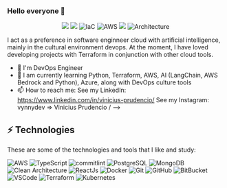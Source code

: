 ### Hello everyone 👋

<p align="center">

  <img src="https://img.shields.io/badge/-Python-2a577e?style=flat-square&logo=python&logoColor=white" />

  <img src="https://img.shields.io/badge/-AWS Bedrock-263d60?style=flat-square&logo=amazonBedrock&logoColor=white" />
  
  <img alt="IaC" src="https://img.shields.io/badge/-Terraform-7b42bc?style=flat-square&logo=terraform&logoColor=white" />
  
  <img alt="AWS" src="https://img.shields.io/badge/AWS-f90?style=flat-square&logo=amazon&logoColor=white" />
  
  <img src="https://img.shields.io/badge/-TypeScript-007ACC?style=flat-square&logo=typescript&logoColor=white" />

  <img alt="Architecture" src="https://img.shields.io/badge/Architecture-Clean%20Architecture-lightgrey" />
  
</p>

I act as a preference in software enginneer cloud with artificial intelligence, mainly in the cultural environment devops. At the moment, I have loved developing projects with Terraform in conjunction with other cloud tools.

- :office: I'm DevOps Engineer 
- 🌱 I am currently learning Python, Terraform, AWS, AI (LangChain, AWS Bedrock and Python), Azure, along with DevOps culture tools
- 📫 How to reach me: 
  See my LinkedIn: https://www.linkedin.com/in/vinicius-prudencio/
  See my Instagram: vynnydev => Vinicius Prudencio /
-->

## ⚡ Technologies

These are some of the technologies and tools that I like and study:

![AWS](https://img.shields.io/badge/-AWS-ff9f1c?style=flat-square&logo=aws&logoColor=white)
![TypeScript](https://img.shields.io/badge/-TypeScript-007ACC?style=flat-square&logo=typescript&logoColor=white)
![commitlint](https://img.shields.io/badge/-commitlint-black?style=flat-square&logo=commitlint&logoColor=white)
![PostgreSQL](https://img.shields.io/badge/-PostgreSQL-blue?style=flat-square&logo=postgresql)
![MongoDB](https://img.shields.io/badge/-MongoDB-1a936f?style=flat-square&logo=mongodb&logoColor=white)
![Clean Architecture](https://img.shields.io/badge/-Clean%20Architecture-06d6a0?style=flat-square&logo=Clean-Architecture&logoColor=white)
![ReactJs](https://img.shields.io/badge/-ReactJS-7209b7?style=flat-square&logo=react&logoColor=white)
![Docker](https://img.shields.io/badge/-Docker-f8f4f2?style=flat-square&logo=docker&logoColor=docker)
![Git](https://img.shields.io/badge/-Git-black?style=flat-square&logo=git)
![GitHub](https://img.shields.io/badge/-GitHub-181717?style=flat-square&logo=github)
![BitBucket](https://img.shields.io/badge/-BitBucket-181717?style=flat-square&logo=bitbucket)
![VSCode](https://img.shields.io/badge/-VSCode-007ACC?style=flat-square&logo=visual-studio-code&logoColor=white)
![Terraform](https://img.shields.io/badge/Terraform-f8f4f2?style=flat-square&logo=terraform)
![Kubernetes](https://img.shields.io/badge/Kubernetes-f8f4f2?style=flat-square&logo=kubernetes)
